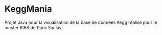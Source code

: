 # KeggMania
Projet Java pour la visualisation de la base de données Kegg réalisé pour le master BIBS de Paris Saclay.
